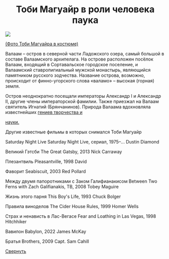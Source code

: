 <html>
<head>
<link rel="stylesheet" href="valam.css">
</head>
<body>

<h1 align="center">Тоби Магуайр в роли человека паука</h1>
<div class='picture'>
<img src="images/valaam.jpg">
<p> <a href="https://www.kinopoisk.ru/name/10095/">(Фото Тоби Магуайра в костюме)</a></p>
</div>

<p>Валаам&nbsp;&ndash; остров в северной части Ладожского озера, самый большой в составе
Валаамского архипелага. На острове расположен посёлок Валаам,
входящий в Сортавальское городское поселение, и Валаамский
ставропигиальный мужской монастырь, являющийся памятником русского зодчества.
Название острова, возможно, происходит от финно-угорского
слова &laquo;валамо&raquo;&nbsp;&ndash; высокая (горная) земля.</p>

<p>Остров неоднократно посещали императоры Александр I и
Александр II, другие члены императорской фамилии. Также приезжал на
Валаам святитель Игнатий (Брянчанинов). Природа Валаама
вдохновляла известнейших <a href="#" OnClick="show('details');return false;">гениев творчества и 

науки.</a></p>
<div id="details" class="hidden">
<p>Другие известные фильмы в которых снимался Тоби Магуайр</p>
<div class='inpicture'>
<p> Saturday Night Live
Saturday Night Live, сериал, 1975–...
Dustin Diamond

<p>Великий Гэтсби
The Great Gatsby, 2013
Nick Carraway

<p>Плезантвиль
Pleasantville, 1998
David

<p>Фаворит
Seabiscuit, 2003
Red Pollard

<p>Между двумя папоротниками с Заком Галифианакисом
Between Two Ferns with Zach Galifianakis, ТВ, 2008
Tobey Maguire

<p>Жизнь этого парня
This Boy's Life, 1993
Chuck Bolger

<p>Правила виноделов
The Cider House Rules, 1999
Homer Wells

<p>Страх и ненависть в Лас-Вегасе
Fear and Loathing in Las Vegas, 1998
Hitchhiker

<p>Вавилон
Babylon, 2022
James McKay

<p>Братья
Brothers, 2009
Capt. Sam Cahill
</p>
</div>
<a href="#" OnClick="sver('details');return false;">Свернуть</a></div>





</body>
</html>
<script type="text/javascript" src="sks.js"></script>
